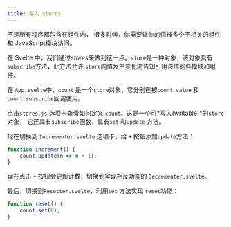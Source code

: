 ```yaml
---
title: 写入 stores
---
```


不是所有程序都包含在组件内， 很多时候，你需要让你的值被多个不相关的组件和 JavaScript模块访问。

在 Svelte 中，我们通过*stores*来做到这一点。`store`是一种对象，该对象具有`subscribe`方法，此方法允许 `store`内值发生变化时告知引用该值的各模块和组件。

在 `App.svelte`中，`count` 是一个`store`对象，它分别在被`count_value` 和 `count.subscribe`回调使用。

点击`stores.js` 选项卡查看如何定义 `count`。这是一个可*写入(writable)*的`store`对象， 它还具有`subscribe`函数，具有`set` 和`update` 方法。

现在切换到 `Incrementer.svelte` 选项卡，给 `+` 按钮添加`update`方法：

```js
function increment() {
	count.update(n => n + 1);
}
```

现在点击 `+` 按钮会更新计数，切换到实现相反功能的 `Decrementer.svelte`。

最后，切换到`Resetter.svelte`，利用`set` 方法实现 `reset`功能：

```js
function reset() {
	count.set(0);
}
```